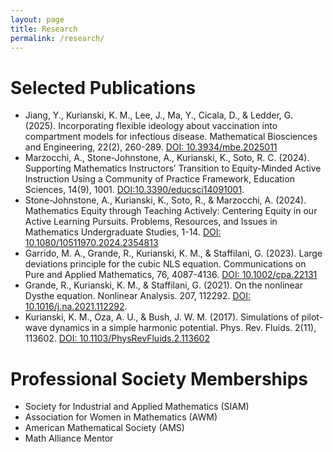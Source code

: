 ```yaml
---
layout: page
title: Research
permalink: /research/
---
```


# Selected Publications

- Jiang, Y., Kurianski, K. M., Lee, J., Ma, Y., Cicala, D., & Ledder, G. (2025). Incorporating flexible ideology about vaccination into compartment models for infectious disease. Mathematical Biosciences and Engineering, 22(2), 260-289. [DOI: 10.3934/mbe.2025011](https://www.aimspress.com/article/doi/10.3934/mbe.2025011)
- Marzocchi, A., Stone-Johnstone, A., Kurianski, K., Soto, R. C. (2024). Supporting Mathematics Instructors’ Transition to Equity-Minded Active Instruction Using a Community of Practice Framework, Education Sciences, 14(9), 1001. [DOI:10.3390/educsci14091001](https://www.mdpi.com/2227-7102/14/9/1001).
- Stone-Johnstone, A., Kurianski, K., Soto, R., & Marzocchi, A. (2024). Mathematics Equity through Teaching Actively: Centering Equity in our Active Learning Pursuits. Problems, Resources, and Issues in Mathematics Undergraduate Studies, 1-14. [DOI: 10.1080/10511970.2024.2354813](https://www.tandfonline.com/doi/full/10.1080/10511970.2024.2354813)
- Garrido, M. A., Grande, R., Kurianski, K. M., & Staffilani, G. (2023). Large deviations principle for the cubic NLS equation. Communications on Pure and Applied Mathematics, 76, 4087-4136. [DOI: 10.1002/cpa.22131](https://onlinelibrary.wiley.com/doi/abs/10.1002/cpa.22131)
- Grande, R., Kurianski, K. M., & Staffilani, G. (2021). On the nonlinear Dysthe equation. Nonlinear Analysis. 207, 112292. [DOI: 10.1016/j.na.2021.112292](https://www.sciencedirect.com/science/article/pii/S0362546X21000341).
- Kurianski, K. M., Oza, A. U., & Bush, J. W. M. (2017). Simulations of pilot-wave dynamics in a simple harmonic potential. Phys. Rev. Fluids. 2(11), 113602. [DOI: 10.1103/PhysRevFluids.2.113602](https://journals.aps.org/prfluids/abstract/10.1103/PhysRevFluids.2.113602)

# Professional Society Memberships
- Society for Industrial and Applied Mathematics (SIAM)
- Association for Women in Mathematics (AWM)
- American Mathematical Society (AMS)
- Math Alliance Mentor
